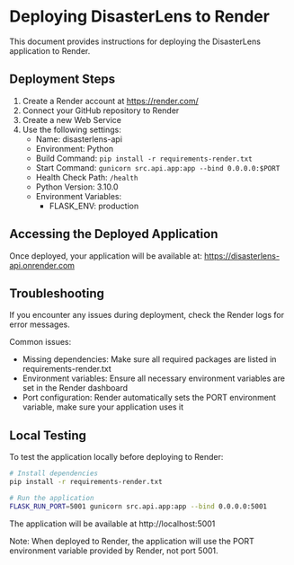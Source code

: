 # Deploying DisasterLens to Render

This document provides instructions for deploying the DisasterLens application to Render.

## Deployment Steps

1. Create a Render account at https://render.com/
2. Connect your GitHub repository to Render
3. Create a new Web Service
4. Use the following settings:
   - Name: disasterlens-api
   - Environment: Python
   - Build Command: `pip install -r requirements-render.txt`
   - Start Command: `gunicorn src.api.app:app --bind 0.0.0.0:$PORT`
   - Health Check Path: `/health`
   - Python Version: 3.10.0
   - Environment Variables:
     - FLASK_ENV: production

## Accessing the Deployed Application

Once deployed, your application will be available at:
https://disasterlens-api.onrender.com

## Troubleshooting

If you encounter any issues during deployment, check the Render logs for error messages.

Common issues:
- Missing dependencies: Make sure all required packages are listed in requirements-render.txt
- Environment variables: Ensure all necessary environment variables are set in the Render dashboard
- Port configuration: Render automatically sets the PORT environment variable, make sure your application uses it

## Local Testing

To test the application locally before deploying to Render:

```bash
# Install dependencies
pip install -r requirements-render.txt

# Run the application
FLASK_RUN_PORT=5001 gunicorn src.api.app:app --bind 0.0.0.0:5001
```

The application will be available at http://localhost:5001

Note: When deployed to Render, the application will use the PORT environment variable provided by Render, not port 5001. 